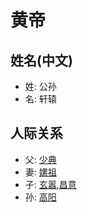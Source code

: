 # 黄帝

## 姓名(中文)

- 姓: 公孙
- 名: 轩辕

## 人际关系

- 父: [少典](shaodian.md)
- 妻: [嫘祖](luozhu.md)
- 子: [玄嚣](xuanxiao.md),[昌意](changyi.md)
- 孙: [高阳](gaoyang.md)
